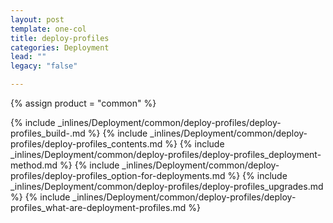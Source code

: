 ```yaml
---
layout: post
template: one-col
title: deploy-profiles
categories: Deployment
lead: ""
legacy: "false"

---
```

{% assign product = "common" %}

{% include _inlines/Deployment/common/deploy-profiles/deploy-profiles_build-.md %}
{% include _inlines/Deployment/common/deploy-profiles/deploy-profiles_contents.md %}
{% include _inlines/Deployment/common/deploy-profiles/deploy-profiles_deployment-method.md %}
{% include _inlines/Deployment/common/deploy-profiles/deploy-profiles_option-for-deployments.md %}
{% include _inlines/Deployment/common/deploy-profiles/deploy-profiles_upgrades.md %}
{% include _inlines/Deployment/common/deploy-profiles/deploy-profiles_what-are-deployment-profiles.md %}

